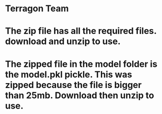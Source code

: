 # Terragon Team
# The zip file has all the required files. download and unzip to use.
# The zipped file in the model folder is the model.pkl pickle. This was zipped because the file is bigger than 25mb. Download then unzip to use.
